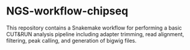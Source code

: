 # NGS-workflow-chipseq
This repository contains a Snakemake workflow for performing a basic CUT&RUN analysis pipeline including adapter trimming, read alignment, filtering, peak calling, and generation of bigwig files.
